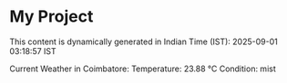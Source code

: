 # My Project

This content is dynamically generated in Indian Time (IST): 2025-09-01 03:18:57 IST


Current Weather in Coimbatore:
Temperature: 23.88 °C
Condition: mist
